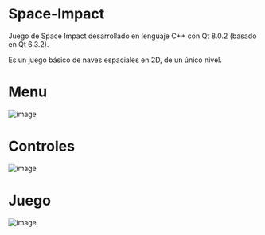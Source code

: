 # Space-Impact
Juego de Space Impact desarrollado en lenguaje C++ con Qt 8.0.2 (basado en Qt 6.3.2).

Es un juego básico de naves espaciales en 2D, de un único nivel.

# Menu

![image](https://user-images.githubusercontent.com/36543483/204105461-a64e913a-86ad-4400-9bb2-d4dc75070db2.png)

# Controles

![image](https://user-images.githubusercontent.com/36543483/204105459-217bccab-5eee-4459-b40d-19093976b91e.png)


# Juego

![image](https://user-images.githubusercontent.com/36543483/204105320-118b7116-80cb-4f37-bb89-0babba200962.png)
